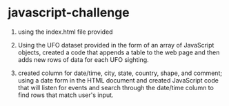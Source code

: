# javascript-challenge
1. using the index.html file provided 

2. Using the UFO dataset provided in the form of an array of JavaScript objects, created a code that appends a table to the web page and then adds new rows of data for each UFO sighting.

3. created column for date/time, city, state, country, shape, and comment; using a date form in the HTML document and created JavaScript code that will listen for events and search through the date/time column to find rows that match user's input.

